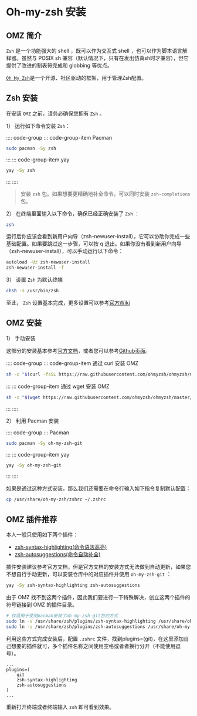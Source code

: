 # Oh-my-zsh 安装

## OMZ 简介

`Zsh` 是一个功能强大的 shell ，既可以作为交互式 shell ，也可以作为脚本语言解释器。虽然与 POSIX sh 兼容（默认情况下，只有在发出仿真sh时才兼容），但它提供了改进的制表符完成和 globbing 等优点。

[`Oh My Zsh`](https://github.com/ohmyzsh/ohmyzsh)是一个开源、社区驱动的框架，用于管理Zsh配置。

## Zsh 安装

在安装 `OMZ` 之前，请务必确保您拥有 `Zsh` 。

1） 运行如下命令安装 `Zsh`：

:::: code-group
::: code-group-item Pacman

```bash
sudo pacman -Sy zsh
```

:::
::: code-group-item yay

```bash
yay -Sy zsh
```

:::
::::


> 安装 `zsh` 包。如果想要更精确地补全命令，可以同时安装 `zsh-completions` 包。

2） 在终端里面输入以下命令，确保已经正确安装了 `Zsh` ：

```bash
zsh
```

运行后你应该会看到新用户向导（zsh-newuser-install），它可以协助你完成一些基础配置。如果要跳过这一步骤，可以按 q 退出。如果你没有看到新用户向导（zsh-newuser-install），可以手动运行以下命令：

```bash
autoload -Uz zsh-newuser-install
zsh-newuser-install -f
```

3） 设置 `Zsh` 为默认终端

```bash
chsh -s /usr/bin/zsh
```

至此， `Zsh` 设置基本完成，更多设置可以参考[官方Wiki](https://wiki.archlinux.org/title/zsh)

## OMZ 安装

1） 手动安装

这部分的安装基本参考[官方文档](https://ohmyz.sh/#install)，或者您可以参考[Github页面](https://github.com/ohmyzsh/ohmyzsh/wiki)。

:::: code-group
::: code-group-item 通过 curl 安装 OMZ

```bash
sh -c "$(curl -fsSL https://raw.githubusercontent.com/ohmyzsh/ohmyzsh/master/tools/install.sh)"
```

:::
::: code-group-item 通过 wget 安装 OMZ

```bash
sh -c "$(wget https://raw.githubusercontent.com/ohmyzsh/ohmyzsh/master/tools/install.sh -O -)"
```

:::
::::

2） 利用 Pacman 安装

:::: code-group
::: Pacman

```bash
sudo pacman -Sy oh-my-zsh-git
```

:::
::: code-group-item yay

```bash
yay -Sy oh-my-zsh-git
```

:::
::::

如果是通过这种方式安装，那么我们还需要在命令行输入如下指令复制默认配置：

```BASH
cp /usr/share/oh-my-zsh/zshrc ~/.zshrc
```

## OMZ 插件推荐

本人一般只使用如下两个插件：

- [zsh-syntax-highlighting(命令语法高亮)](https://github.com/zsh-users/zsh-syntax-highlighting)
- [zsh-autosuggestions(命令自动补全)](https://github.com/zsh-users/zsh-autosuggestions)

插件安装建议参考官方文档，但是官方文档的安装方式无法做到自动更新，如果您不想自行手动更新，可以安装仓库中的对应插件并使用 `oh-my-zsh-git` ：

```bash
yay -Sy zsh-syntax-highlighting zsh-autosuggestions
```

由于 OMZ 找不到这两个插件，因此我们要进行一下特殊解决，创立这两个插件的符号链接到 OMZ 的插件目录。

```bash
# 仅适用于使用pacman安装了oh-my-zsh-git包的方式
sudo ln -s /usr/share/zsh/plugins/zsh-syntax-highlighting /usr/share/oh-my-zsh/custom/plugins/
sudo ln -s /usr/share/zsh/plugins/zsh-autosuggestions /usr/share/oh-my-zsh/custom/plugins/
```

利用这些方式完成安装后，配置 `.zshrc` 文件，找到plugins=(git)，在这里添加自己想要的插件就可，多个插件名称之间使用空格或者者换行分开（不能使用逗号）。

```
...
plugins=(
    git
    zsh-syntax-highlighting
    zsh-autosuggestions
)
...
```

重新打开终端或者终端输入 `zsh` 即可看到效果。